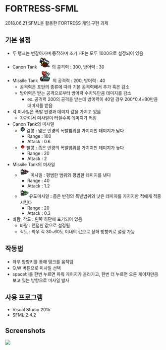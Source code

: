 # FORTRESS-SFML
2018.06.21
SFML을 활용한 FORTRESS 게임 구현 과제

## 기본 설정
- 두 탱크는 번갈아가며 동작하며 초기 HP는 모두 1000으로 설정되어 있음
- Canon Tank ![이미지1](/SFML_Project/images/tank_canon.png) 의 공격력 : 300, 방어력 : 30
- Missile Tank ![이미지2](/SFML_Project/images/tank_missile.png) 의 공격력 : 200, 방어력 : 40
  - 공격력은 포탄의 종류에 따라 기본 공격력에서 추가 혹은 감소
  - 방어력은 받는 공격으로부터 방어력 수치%만큼 데미지를 감소
    - ex. 공격력 200의 공격을 받는데 방어력이 40일 경우 200*0.4=80만큼 데미지를 받음
- 각 미사일은 폭발 반경과 데미지 값을 가지고 있음
  - 가까이서 미사일이 터질수록 데미지가 커짐
- Canon Tank의 미사일
  - ![이미지3](/SFML_Project/images/missile_canon.png) 검콩 : 넓은 반경의 폭발범위를 가지지만 데미지가 낮다
    - Range : 100
    - Attack : 0.6
  - ![이미지4](/SFML_Project/images/missile_canon_2.png) 빨콩 : 좁은 반경의 폭발범위를 가지지만 데미지가 높다
    - Range : 20
    - Attack : 2
- Missile Tank의 미사일
  - ![이미지5](/SFML_Project/images/missile_missile_1.png) 미사일 : 평범한 범위와 평범한 데미지를 낸다
    - Range : 40
    - Attack : 1.2
  - ![이미지6](/SFML_Project/images/missile_missile_2.png)유도미사일 : 좁은 반경의 폭발범위와 낮은 데미지를 가지지만 적에게 적중시킨다
    - Range : 20
    - Attack : 0.3
- 바람, 각도 : 왼쪽 하단에 표기되어 있음
  - 바람 : 랜덤한 값으로 설정됨
  - 각도 : 좌우 각 30~60도 이내의 값으로 상하 방향키로 설정 가능

## 작동법
- 좌우 방향키를 통해 탱크를 움직임
- Q,W 버튼으로 미사일 선택
- space바를 한번 누르면 파워 게이지가 올라가고, 한번 더 누르면 오른 게이지만큼 보고 있는 방향으로 미사일 발사

## 사용 프로그램
- Visual Studio 2015
- SFML 2.4.2

## Screenshots
<img src="https://github.com/hayoung10/FORTRESS-SFML/issues/1#issue-674991031">
